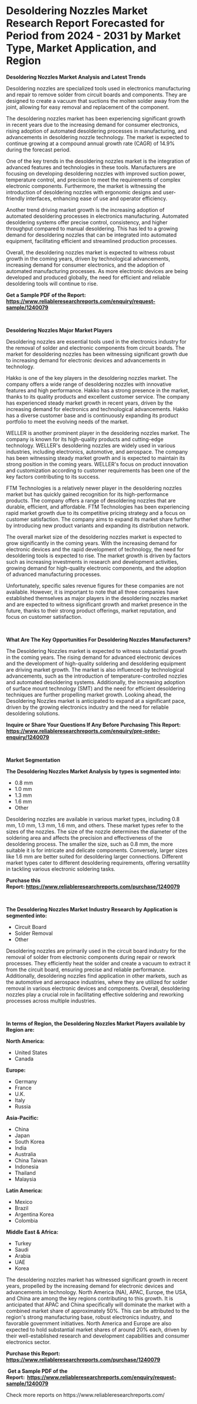 <p><h1>Desoldering Nozzles Market Research Report Forecasted for Period from 2024 -  2031 by Market Type, Market Application, and Region</h1></p><p><strong>Desoldering Nozzles Market Analysis and Latest Trends</strong></p>
<p><p>Desoldering nozzles are specialized tools used in electronics manufacturing and repair to remove solder from circuit boards and components. They are designed to create a vacuum that suctions the molten solder away from the joint, allowing for easy removal and replacement of the component.</p><p>The desoldering nozzles market has been experiencing significant growth in recent years due to the increasing demand for consumer electronics, rising adoption of automated desoldering processes in manufacturing, and advancements in desoldering nozzle technology. The market is expected to continue growing at a compound annual growth rate (CAGR) of 14.9% during the forecast period.</p><p>One of the key trends in the desoldering nozzles market is the integration of advanced features and technologies in these tools. Manufacturers are focusing on developing desoldering nozzles with improved suction power, temperature control, and precision to meet the requirements of complex electronic components. Furthermore, the market is witnessing the introduction of desoldering nozzles with ergonomic designs and user-friendly interfaces, enhancing ease of use and operator efficiency.</p><p>Another trend driving market growth is the increasing adoption of automated desoldering processes in electronics manufacturing. Automated desoldering systems offer precise control, consistency, and higher throughput compared to manual desoldering. This has led to a growing demand for desoldering nozzles that can be integrated into automated equipment, facilitating efficient and streamlined production processes.</p><p>Overall, the desoldering nozzles market is expected to witness robust growth in the coming years, driven by technological advancements, increasing demand for consumer electronics, and the adoption of automated manufacturing processes. As more electronic devices are being developed and produced globally, the need for efficient and reliable desoldering tools will continue to rise.</p></p>
<p><strong>Get a Sample PDF of the Report:&nbsp; <a href="https://www.reliableresearchreports.com/enquiry/request-sample/1240079">https://www.reliableresearchreports.com/enquiry/request-sample/1240079</a></strong></p>
<p>&nbsp;</p>
<p><strong>Desoldering Nozzles Major Market Players</strong></p>
<p><p>Desoldering nozzles are essential tools used in the electronics industry for the removal of solder and electronic components from circuit boards. The market for desoldering nozzles has been witnessing significant growth due to increasing demand for electronic devices and advancements in technology.</p><p>Hakko is one of the key players in the desoldering nozzles market. The company offers a wide range of desoldering nozzles with innovative features and high performance. Hakko has a strong presence in the market, thanks to its quality products and excellent customer service. The company has experienced steady market growth in recent years, driven by the increasing demand for electronics and technological advancements. Hakko has a diverse customer base and is continuously expanding its product portfolio to meet the evolving needs of the market.</p><p>WELLER is another prominent player in the desoldering nozzles market. The company is known for its high-quality products and cutting-edge technology. WELLER's desoldering nozzles are widely used in various industries, including electronics, automotive, and aerospace. The company has been witnessing steady market growth and is expected to maintain its strong position in the coming years. WELLER's focus on product innovation and customization according to customer requirements has been one of the key factors contributing to its success.</p><p>FTM Technologies is a relatively newer player in the desoldering nozzles market but has quickly gained recognition for its high-performance products. The company offers a range of desoldering nozzles that are durable, efficient, and affordable. FTM Technologies has been experiencing rapid market growth due to its competitive pricing strategy and a focus on customer satisfaction. The company aims to expand its market share further by introducing new product variants and expanding its distribution network.</p><p>The overall market size of the desoldering nozzles market is expected to grow significantly in the coming years. With the increasing demand for electronic devices and the rapid development of technology, the need for desoldering tools is expected to rise. The market growth is driven by factors such as increasing investments in research and development activities, growing demand for high-quality electronic components, and the adoption of advanced manufacturing processes.</p><p>Unfortunately, specific sales revenue figures for these companies are not available. However, it is important to note that all three companies have established themselves as major players in the desoldering nozzles market and are expected to witness significant growth and market presence in the future, thanks to their strong product offerings, market reputation, and focus on customer satisfaction.</p></p>
<p>&nbsp;</p>
<p><strong>What Are The Key Opportunities For Desoldering Nozzles Manufacturers?</strong></p>
<p><p>The Desoldering Nozzles market is expected to witness substantial growth in the coming years. The rising demand for advanced electronic devices and the development of high-quality soldering and desoldering equipment are driving market growth. The market is also influenced by technological advancements, such as the introduction of temperature-controlled nozzles and automated desoldering systems. Additionally, the increasing adoption of surface mount technology (SMT) and the need for efficient desoldering techniques are further propelling market growth. Looking ahead, the Desoldering Nozzles market is anticipated to expand at a significant pace, driven by the growing electronics industry and the need for reliable desoldering solutions.</p></p>
<p><strong>Inquire or Share Your Questions If Any Before Purchasing This Report: <a href="https://www.reliableresearchreports.com/enquiry/pre-order-enquiry/1240079">https://www.reliableresearchreports.com/enquiry/pre-order-enquiry/1240079</a></strong></p>
<p>&nbsp;</p>
<p><strong>Market Segmentation</strong></p>
<p><strong>The Desoldering Nozzles Market Analysis by types is segmented into:</strong></p>
<p><ul><li>0.8 mm</li><li>1.0 mm</li><li>1.3 mm</li><li>1.6 mm</li><li>Other</li></ul></p>
<p><p>Desoldering nozzles are available in various market types, including 0.8 mm, 1.0 mm, 1.3 mm, 1.6 mm, and others. These market types refer to the sizes of the nozzles. The size of the nozzle determines the diameter of the soldering area and affects the precision and effectiveness of the desoldering process. The smaller the size, such as 0.8 mm, the more suitable it is for intricate and delicate components. Conversely, larger sizes like 1.6 mm are better suited for desoldering larger connections. Different market types cater to different desoldering requirements, offering versatility in tackling various electronic soldering tasks.</p></p>
<p><strong>Purchase this Report:&nbsp;<a href="https://www.reliableresearchreports.com/purchase/1240079">https://www.reliableresearchreports.com/purchase/1240079</a></strong></p>
<p>&nbsp;</p>
<p><strong>The Desoldering Nozzles Market Industry Research by Application is segmented into:</strong></p>
<p><ul><li>Circuit Board</li><li>Solder Removal</li><li>Other</li></ul></p>
<p><p>Desoldering nozzles are primarily used in the circuit board industry for the removal of solder from electronic components during repair or rework processes. They efficiently heat the solder and create a vacuum to extract it from the circuit board, ensuring precise and reliable performance. Additionally, desoldering nozzles find application in other markets, such as the automotive and aerospace industries, where they are utilized for solder removal in various electronic devices and components. Overall, desoldering nozzles play a crucial role in facilitating effective soldering and reworking processes across multiple industries.</p></p>
<p>&nbsp;</p>
<p><strong>In terms of Region, the Desoldering Nozzles Market Players available by Region are:</strong></p>
<p>
    <p> <strong> North America: </strong>
        <ul>
            <li>United States</li>
            <li>Canada</li>
        </ul>
        </p> 
    <p> <strong> Europe: </strong>
        <ul>
            <li>Germany</li>
            <li>France</li>
            <li>U.K.</li>
            <li>Italy</li>
            <li>Russia</li>
        </ul>
        </p> 
    <p> <strong> Asia-Pacific: </strong>
        <ul>
            <li>China</li>
            <li>Japan</li>
            <li>South Korea</li>
            <li>India</li>
            <li>Australia</li>
            <li>China Taiwan</li>
            <li>Indonesia</li>
            <li>Thailand</li>
            <li>Malaysia</li>
        </ul>
        </p> 
    <p> <strong> Latin America: </strong>
        <ul>
            <li>Mexico</li>
            <li>Brazil</li>
            <li>Argentina Korea</li>
            <li>Colombia</li>
        </ul>
        </p> 
    <p> <strong> Middle East & Africa: </strong>
        <ul>
            <li>Turkey</li>
            <li>Saudi</li>
            <li>Arabia</li>
            <li>UAE</li>
            <li>Korea</li>
        </ul>
    </p>
    </p>
<p><p>The desoldering nozzles market has witnessed significant growth in recent years, propelled by the increasing demand for electronic devices and advancements in technology. North America (NA), APAC, Europe, the USA, and China are among the key regions contributing to this growth. It is anticipated that APAC and China specifically will dominate the market with a combined market share of approximately 50%. This can be attributed to the region's strong manufacturing base, robust electronics industry, and favorable government initiatives. North America and Europe are also expected to hold substantial market shares of around 20% each, driven by their well-established research and development capabilities and consumer electronics sector.</p></p>
<p><strong>Purchase this Report: <a href="https://www.reliableresearchreports.com/purchase/1240079">https://www.reliableresearchreports.com/purchase/1240079</a></strong></p>
<p>&nbsp;<strong>Get a Sample PDF of the Report:&nbsp;&nbsp;<a href="https://www.reliableresearchreports.com/enquiry/request-sample/1240079">https://www.reliableresearchreports.com/enquiry/request-sample/1240079</a></strong></p>
<p><strong></strong></p>
<p>Check more reports on https://www.reliableresearchreports.com/</p>